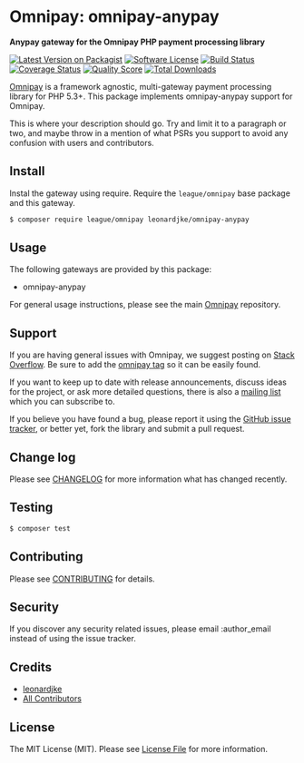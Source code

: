 # Omnipay: omnipay-anypay

**Anypay gateway for the Omnipay PHP payment processing library**

[![Latest Version on Packagist](https://img.shields.io/packagist/v/leonardjke/omnipay-omnipay-anypay.svg?style=flat-square)](https://packagist.org/packages/leonardjke/omnipay-omnipay-anypay)
[![Software License](https://img.shields.io/badge/license-MIT-brightgreen.svg?style=flat-square)](LICENSE.md)
[![Build Status](https://img.shields.io/travis/leonardjke/omnipay-omnipay-anypay/master.svg?style=flat-square)](https://travis-ci.org/leonardjke/omnipay-omnipay-anypay)
[![Coverage Status](https://img.shields.io/scrutinizer/coverage/g/leonardjke/omnipay-omnipay-anypay.svg?style=flat-square)](https://scrutinizer-ci.com/g/leonardjke/omnipay-omnipay-anypay/code-structure)
[![Quality Score](https://img.shields.io/scrutinizer/g/leonardjke/omnipay-omnipay-anypay.svg?style=flat-square)](https://scrutinizer-ci.com/g/leonardjke/omnipay-omnipay-anypay)
[![Total Downloads](https://img.shields.io/packagist/dt/leonardjke/omnipay-omnipay-anypay.svg?style=flat-square)](https://packagist.org/packages/leonardjke/omnipay-omnipay-anypay)


[Omnipay](https://github.com/thephpleague/omnipay) is a framework agnostic, multi-gateway payment
processing library for PHP 5.3+. This package implements omnipay-anypay support for Omnipay.

This is where your description should go. Try and limit it to a paragraph or two, and maybe throw in a mention of what
PSRs you support to avoid any confusion with users and contributors.

## Install

Instal the gateway using require. Require the `league/omnipay` base package and this gateway.

``` bash
$ composer require league/omnipay leonardjke/omnipay-anypay
```

## Usage

The following gateways are provided by this package:

 * omnipay-anypay

For general usage instructions, please see the main [Omnipay](https://github.com/thephpleague/omnipay) repository.

## Support

If you are having general issues with Omnipay, we suggest posting on
[Stack Overflow](http://stackoverflow.com/). Be sure to add the
[omnipay tag](http://stackoverflow.com/questions/tagged/omnipay) so it can be easily found.

If you want to keep up to date with release announcements, discuss ideas for the project,
or ask more detailed questions, there is also a [mailing list](https://groups.google.com/forum/#!forum/omnipay) which
you can subscribe to.

If you believe you have found a bug, please report it using the [GitHub issue tracker](https://github.com/leonardjke/omnipay-omnipay-anypay/issues),
or better yet, fork the library and submit a pull request.

## Change log

Please see [CHANGELOG](CHANGELOG.md) for more information what has changed recently.

## Testing

``` bash
$ composer test
```

## Contributing

Please see [CONTRIBUTING](CONTRIBUTING.md) for details.

## Security

If you discover any security related issues, please email :author_email instead of using the issue tracker.

## Credits

- [leonardjke](https://github.com/leonardjke)
- [All Contributors](../../contributors)

## License

The MIT License (MIT). Please see [License File](LICENSE.md) for more information.
